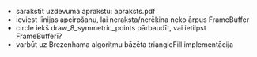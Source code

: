 - sarakstīt uzdevuma aprakstu: apraksts.pdf
- ieviest līnijas apcirpšanu, lai neraksta/nerēķina neko ārpus FrameBuffer
- circle iekš draw_8_symmetric_points pārbaudīt, vai ietilpst FrameBufferī?
- varbūt uz Brezenhama algoritmu bāzēta triangleFill implementācija
